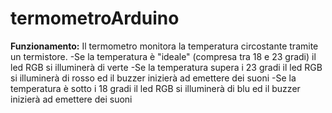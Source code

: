 # termometroArduino

**Funzionamento:**
Il termometro monitora la temperatura circostante tramite un termistore.
-Se la temperatura è "ideale" (compresa tra 18 e 23 gradi) il led RGB si illuminerà di verte
-Se la temperatura supera i 23 gradi il led RGB si illuminerà di rosso ed il buzzer inizierà ad emettere dei suoni
-Se la temperatura è sotto i 18 gradi il led RGB si illuminerà di blu ed il buzzer inizierà ad emettere dei suoni
